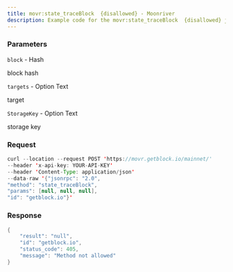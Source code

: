 ```yaml
---
title: movr:state_traceBlock  {disallowed} - Moonriver
description: Example code for the movr:state_traceBlock  {disallowed} json-rpc method. Сomplete guide on how to use movr:state_traceBlock  {disallowed} json-rpc in GetBlock.io Web3 documentation.
---
```


### Parameters


`block` - Hash

block hash

`targets` - Option Text

target

`StorageKey` - Option Text

storage key

### Request

``` java
curl --location --request POST 'https://movr.getblock.io/mainnet/' 
--header 'x-api-key: YOUR-API-KEY' 
--header 'Content-Type: application/json' 
--data-raw '{"jsonrpc": "2.0",
"method": "state_traceBlock",
"params": [null, null, null],
"id": "getblock.io"}'
```

###  Response

``` java
{
    "result": "null",
    "id": "getblock.io",
    "status_code": 405,
    "message": "Method not allowed"
}
```

